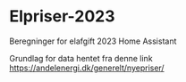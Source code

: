 # Elpriser-2023
Beregninger for elafgift 2023 Home Assistant


Grundlag for data hentet fra denne link
https://andelenergi.dk/generelt/nyepriser/

